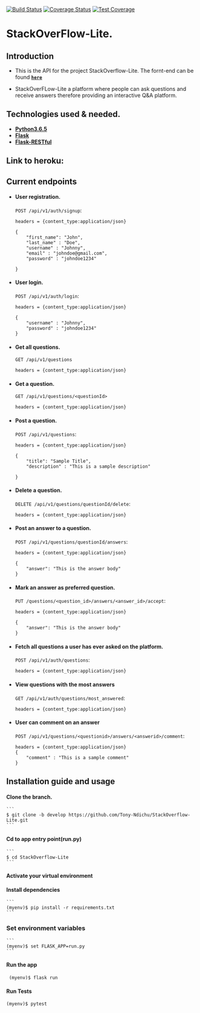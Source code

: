 [![Build Status](https://travis-ci.com/Tony-Ndichu/StackOverflow-Lite..svg?branch=develop&cacheBuster=1)](https://travis-ci.com/Tony-Ndichu/StackOverflow-Lite.)
[![Coverage Status](https://coveralls.io/repos/github/Tony-Ndichu/StackOverflow-Lite./badge.svg?branch=develop&cacheBuster=1)](https://coveralls.io/github/Tony-Ndichu/StackOverflow-Lite.?branch=develop)
[![Test Coverage](https://api.codeclimate.com/v1/badges/c10ba3fef8ed9ae5b71c/test_coverage)](https://codeclimate.com/github/Tony-Ndichu/StackOverflow-Lite./test_coverage)
# StackOverFlow-Lite.

## Introduction
* This is the API for the project StackOverflow-Lite. The fornt-end can be found  **[```here```](https://github.com/Tony-Ndichu/StackOverflow-Lite)**

* StackOverFLow-Lite a platform where people can ask questions and receive answers therefore providing an interactive Q&A platform.


## Technologies used & needed.
* **[Python3.6.5](https://www.python.org/downloads/release/python-365/)**
* **[Flask](flask.pocoo.org/)**
* **[Flask-RESTful](https://flask-restful.readthedocs.io/en/latest/)**

## Link to heroku:

## Current endpoints

* #### User registration.
    `POST /api/v1/auth/signup`: 
    ```
    headers = {content_type:application/json}

    {
        "first_name": "John",
        "last_name" : "Doe",
        "username" : "Johnny",
        "email" : "johndoe@gmail.com",
        "password" : "johndoe1234"

    }
    ```

* #### User login.
    `POST /api/v1/auth/login`: 
    ```
    headers = {content_type:application/json}

    {
        "username" : "Johnny",
        "password" : "johndoe1234"
    }
    ```

* #### Get all questions.
    `GET /api/v1/questions`
    ```
    headers = {content_type:application/json}
    ```


* #### Get a question.   
    `GET /api/v1/questions/<questionId>` 
    ```
    headers = {content_type:application/json} 
    ```
    
* #### Post a question.
    `POST /api/v1/questions`: 
    ```
    headers = {content_type:application/json}

    {
        "title": "Sample Title",
        "description" : "This is a sample description"

    }
    ```

* #### Delete a question.
    `DELETE /api/v1/questions/questionId/delete`:
    ```
    headers = {content_type:application/json}

    ```


* #### Post an answer to a question.
    `POST /api/v1/questions/questionId/answers`:
    ```
    headers = {content_type:application/json}

    {
        "answer": "This is the answer body"
    }
    ```
* #### Mark an answer as preferred question.
    `PUT /questions/<question_id>/answers/<answer_id>/accept`:
    ```
    headers = {content_type:application/json}

    {
        "answer": "This is the answer body"
    }
    ```

* #### Fetch all questions a user has ever asked on the platform.
    `POST /api/v1/auth/questions`:
    ```
    headers = {content_type:application/json}

    ```

* #### View questions with the most answers

    `GET /api/v1/auth/questions/most_answered`:
    ```
    headers = {content_type:application/json}

    ```
* #### User can comment on an answer

    `POST /api/v1/questions/<questionid>/answers/<answerid>/comment`:
    ```
    headers = {content_type:application/json}
    {
        "comment" : "This is a sample comment"
    }

    ```



## Installation guide and usage

 #### **Clone the branch.**
    ```
    $ git clone -b develop https://github.com/Tony-Ndichu/StackOverflow-Lite.git
    ```
 #### **Cd to app entry point(run.py)**
    ```
    $ cd StackOverflow-Lite   
    ```
 #### **Activate your virtual environment**
 
 #### **Install dependencies**
    ```
    (myenv)$ pip install -r requirements.txt
    ```
### **Set environment variables**
    ```
    (myenv)$ set FLASK_APP=run.py
    ```

#### **Run the app**
   ```
    (myenv)$ flask run
   ```
#### **Run Tests**
  ```
  (myenv)$ pytest
  ```




